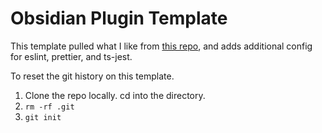 # Obsidian Plugin Template

This template pulled what I like from [this repo](https://github.com/obsidianmd/obsidian-sample-plugin), and adds additional config for eslint, prettier, and ts-jest.

To reset the git history on this template.

1. Clone the repo locally. cd into the directory.
2. `rm -rf .git`
3. `git init`
